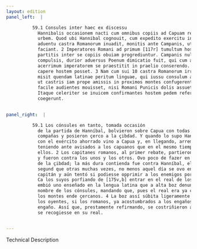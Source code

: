 ```yaml
---
layout: edition
panel_left:  |

          59.1 Consules inter haec ex discessu
            Hannibalis occasionem nacti cum omnibus copiis ad Capuam redeuntes undique cinxerunt
            urbem. Quod ubi Hannibal cognouit, cum expedito exercitu in Campaniam profectus, primo
            aduentu castra Romanorum inuadit, monitis ante Campanis, ut eodem tempore eruptionem
            faciant. 2 Imperatores Romani ad primum [117r] tumultum hostium
            partitis inter se copiis obuiam progrediuntur. Campanis nullo negocio in urbem
            compulsis, durior aduersus Poenum dimicatio fuit, qui cum alias saepe tum eo die
            acerrimum imperatorem se praestitit in praelio conserendo. Tentauit etiam siqua fallacia
            capere hostem posset. 3 Nam cum sui 10 castra Romanorum irrumpere conarentur,
            misit quendam latinae peritum linguae, qui iussu consulum alta uoce denuntiaret Romanis,
            ut castris iam prope amissis in proximos montes confugerent. 4 Vox inopinata
            facile audientes mouisset, nisi Romani Punicis dolis assueti cognouissent fraudem.
            Itaque celeriter se inuicem confirmantes hostem pedem referre seque in castra recipere
            coegerunt.
        

panel_right:  |

          59.1 Los cónsules en tanto, tomada occasión
            de la partida de Hanníbal, bolvieron sobre Capua con todas las
            compañas y posieron çerco a la çibdad. Y quando lo supo Hanníbal,
            con el exército ahorrado vino a Capua y, en llegando, arremetió al real de los romanos
            teniendo ante avisados a los capuanos que en el mesmo tiempo saliessen a pelear contra
            ellos. 2 Los capitanes romanos, al primer rebate, partieron entre sí la gente
            y fueron contra los unos y los otros. Ovo poco de fazer en ençerrar los capuanos dentro
            de la çibdad; la más dura contienda fue contra Hanníbal, el qual,
            segund que otras muchas vezes, no menos aquel día se ovo en la batalla como muy áspero
            capitán y aún tentó si podiesse opprimir a los enemigos por algund engaño. 3
            Ca los suyos porfiando de [175v,b] entrar en el real de los romanos,
            embió uno enseñado en la lengua latina que a alta boz denunciasse a los romanos en
            nombre de los cónsules, mandando que, pues el real era ya çerca de tomado, fuyessen a
            los montes ende çercanos. 4 La boz assí súbita ligeramente podiera mover a
            los oyentes, si los romanos, ya acostumbrados a los engaños púnicos, no conosçieran ser
            engaño. Assí que, prestamente refirmando, se costriñieron al enemigo que se retraxesse y
            se recogiesse en su real.
        

---
```


 Technical Description 